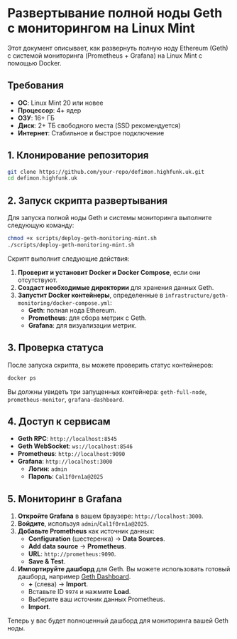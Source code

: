 # Развертывание полной ноды Geth с мониторингом на Linux Mint

Этот документ описывает, как развернуть полную ноду Ethereum (Geth) с системой мониторинга (Prometheus + Grafana) на Linux Mint с помощью Docker.

## Требования

- **ОС**: Linux Mint 20 или новее
- **Процессор**: 4+ ядер
- **ОЗУ**: 16+ ГБ
- **Диск**: 2+ ТБ свободного места (SSD рекомендуется)
- **Интернет**: Стабильное и быстрое подключение

## 1. Клонирование репозитория

```bash
git clone https://github.com/your-repo/defimon.highfunk.uk.git
cd defimon.highfunk.uk
```

## 2. Запуск скрипта развертывания

Для запуска полной ноды Geth и системы мониторинга выполните следующую команду:

```bash
chmod +x scripts/deploy-geth-monitoring-mint.sh
./scripts/deploy-geth-monitoring-mint.sh
```

Скрипт выполнит следующие действия:

1.  **Проверит и установит Docker и Docker Compose**, если они отсутствуют.
2.  **Создаст необходимые директории** для хранения данных Geth.
3.  **Запустит Docker контейнеры**, определенные в `infrastructure/geth-monitoring/docker-compose.yml`:
    *   **Geth**: полная нода Ethereum.
    *   **Prometheus**: для сбора метрик с Geth.
    *   **Grafana**: для визуализации метрик.

## 3. Проверка статуса

После запуска скрипта, вы можете проверить статус контейнеров:

```bash
docker ps
```

Вы должны увидеть три запущенных контейнера: `geth-full-node`, `prometheus-monitor`, `grafana-dashboard`.

## 4. Доступ к сервисам

- **Geth RPC**: `http://localhost:8545`
- **Geth WebSocket**: `ws://localhost:8546`
- **Prometheus**: `http://localhost:9090`
- **Grafana**: `http://localhost:3000`
  - **Логин**: `admin`
  - **Пароль**: `Cal1f0rn1a@2025`

## 5. Мониторинг в Grafana

1.  **Откройте Grafana** в вашем браузере: `http://localhost:3000`.
2.  **Войдите**, используя `admin`/`Cal1f0rn1a@2025`.
3.  **Добавьте Prometheus** как источник данных:
    *   **Configuration** (шестеренка) -> **Data Sources**.
    *   **Add data source** -> **Prometheus**.
    *   **URL**: `http://prometheus:9090`.
    *   **Save & Test**.
4.  **Импортируйте дашборд** для Geth. Вы можете использовать готовый дашборд, например [Geth Dashboard](https://grafana.com/grafana/dashboards/9974).
    *   **+** (слева) -> **Import**.
    *   Вставьте ID `9974` и нажмите **Load**.
    *   Выберите ваш источник данных Prometheus.
    *   **Import**.

Теперь у вас будет полноценный дашборд для мониторинга вашей Geth ноды.
